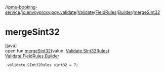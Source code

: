//[pms-booking-service](../../../../../index.md)/[io.envoyproxy.pgv.validate](../../../index.md)/[Validate](../../index.md)/[FieldRules](../index.md)/[Builder](index.md)/[mergeSint32](merge-sint32.md)

# mergeSint32

[java]\
open fun [mergeSint32](merge-sint32.md)(value: [Validate.SInt32Rules](../../-s-int32-rules/index.md)): [Validate.FieldRules.Builder](index.md)

`.validate.SInt32Rules sint32 = 7;`